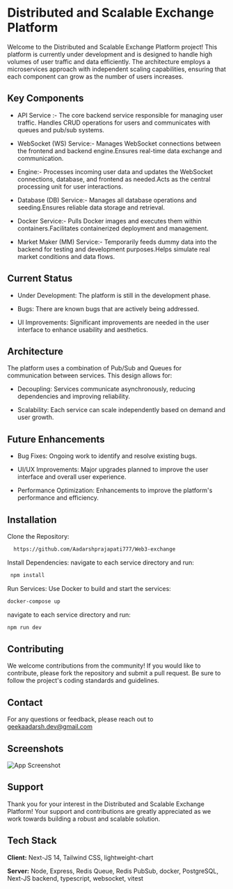 
# Distributed and Scalable Exchange Platform

Welcome to the Distributed and Scalable Exchange Platform project! This platform is currently under development and is designed to handle high volumes of user traffic and data efficiently. The architecture employs a microservices approach with independent scaling capabilities, ensuring that each component can grow as the number of users increases.

## Key Components

- API Service
  :- The core backend service responsible for managing user traffic.
    Handles CRUD operations for users and communicates with queues and pub/sub systems.

- WebSocket (WS) Service:- Manages WebSocket connections between the frontend and backend engine.Ensures real-time data exchange and communication.

- Engine:- Processes incoming user data and updates the WebSocket connections, database, and frontend as needed.Acts as the central processing unit for user interactions.

- Database (DB) Service:- Manages all database operations and seeding.Ensures reliable data storage and retrieval.

- Docker Service:- Pulls Docker images and executes them within containers.Facilitates containerized deployment and management.

- Market Maker (MM) Service:- Temporarily feeds dummy data into the backend for testing and development purposes.Helps simulate real market conditions and data flows.
## Current Status

- Under Development: The platform is still in the development phase.

- Bugs: There are known bugs that are actively being addressed.

- UI Improvements: Significant improvements are needed in the user interface to enhance usability and aesthetics.




## Architecture

The platform uses a combination of Pub/Sub and Queues for communication between services. This design allows for:

- Decoupling: Services communicate asynchronously, reducing dependencies and improving reliability.

- Scalability: Each service can scale independently based on demand and user growth.



## Future Enhancements

- Bug Fixes: Ongoing work to identify and resolve existing bugs.

- UI/UX Improvements: Major upgrades planned to improve the user interface and overall user experience.

- Performance Optimization: Enhancements to improve the platform's performance and efficiency.




## Installation

Clone the Repository:
```bash
  https://github.com/Aadarshprajapati777/Web3-exchange
```
Install Dependencies:
 navigate to each service directory and run:
```bash
 npm install
```

Run Services:
 Use Docker to build and start the services:

```bash
docker-compose up
```
navigate to each service directory and run: 
```bash
npm run dev
```

## Contributing

We welcome contributions from the community! If you would like to contribute, please fork the repository and submit a pull request. Be sure to follow the project's coding standards and guidelines.

## Contact
For any questions or feedback, please reach out to geekaadarsh.dev@gmail.com



## Screenshots

![App Screenshot](https://via.placeholder.com/468x300?text=App+Screenshot+Here)


## Support

Thank you for your interest in the Distributed and Scalable Exchange Platform! Your support and contributions are greatly appreciated as we work towards building a robust and scalable solution.


## Tech Stack

**Client:** Next-JS 14, Tailwind CSS, lightweight-chart

**Server:** Node, Express, Redis Queue, Redis PubSub, docker, PostgreSQL, Next-JS backend, typescript, websocket, vitest

